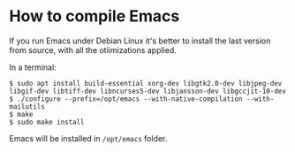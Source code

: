 # How to compile Emacs

If you run Emacs under Debian Linux it's better to install the last version from source,
with all the otiimizations applied.

In a terminal:
```
$ sudo apt install build-essential xorg-dev libgtk2.0-dev libjpeg-dev libgif-dev libtiff-dev libncurses5-dev libjansson-dev libgccjit-10-dev
$ ./configure --prefix=/opt/emacs --with-native-compilation --with-mailutils
$ make
$ sudo make install
```

Emacs will be installed in `/opt/emacs` folder.

